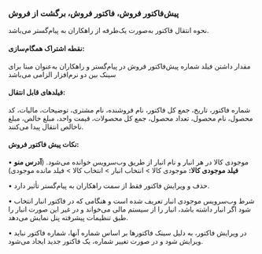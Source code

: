 ### پیش‌فاکتور فروش، فاکتور فروش، برگشت از فروش

نحوه انتقال فاکتور به‌صورت یک‌طرفه از راهکاران به پیام‌گستر می‌باشد.

#### نقطه اشتراک همگام‌سازی:

مقدار داشتن فیلد شماره پیش‌فاکتور فروش در پیام‌گستر و راهکاران به‌عنوان مبنا برای سینک بین دو نرم‌افزار الزامی می‌باشد

#### فیلدهای قابل انتقال:

شماره فاکتور، تاریخ، جمع کل فاکتور، نام فروشنده، نام مشتری، توضیحات، مالیات، کد محصول، نام محصول، تعداد محصول، جمع کل محصولات، قیمت واحد، مبلغ خالص، مبلغ ناخالص انتقال پیدا می‌کنند. 

#### نکات پیش فاکتور فروش:

•    موجودی کالا در هر انبار و نام انبار از طریق وب‌سرویس خوانده می‌شود. (**آدرس منو فیلد موجودی کالا:** موجودی کالا >  انتخاب انبار >  انتخاب کالا >  فیلد مانده موجودی) 

•    حذف و ویرایش فاکتور فقط از سمت راهکاران به پیام‌گستر تأثیر دارد.

•    شرط وب‌سرویس موجودی انبار تعریف شده است و هنگامی که در فاکتور انبار انتخاب شود اگر انبار داشته باشد، انبار را از سیستم مالی می‌خواند و در غیر این صورت انبار را طبق تنظیمات پیشرفته پنل نمایش می‌دهد.

•    در ویرایش فاکتور، به دلیل سینک فاکتورها بر اساس شماره آنها، شماره فاکتور نباید ویرایش شود و در صورت تغییر شماره، یک فاکتور جدید ایجاد می‌شود. 
